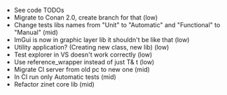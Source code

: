 - See code TODOs
- Migrate to Conan 2.0, create branch for that (low)
- Change tests libs names from "Unit" to "Automatic" and "Functional" to "Manual" (mid)
- ImGui is now in graphic layer lib it shouldn't be like that (low)
- Utility application? (Creating new class, new lib) (low)
- Test explorer in VS doesn't work correctly (low)
- Use reference_wrapper instead of just T& t (low)
- Migrate CI server from old pc to new one (mid)
- In CI run only Automatic tests (mid)
- Refactor zinet core lib (mid)